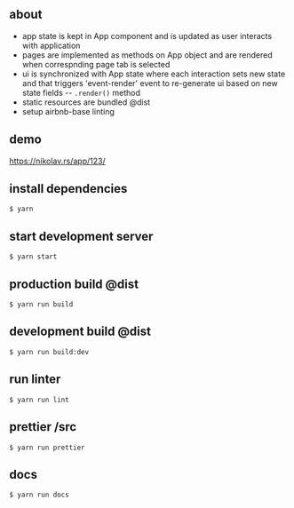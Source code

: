## about

- app state is kept in App component and is updated as user interacts with application
- pages are implemented as methods on App object and are rendered when correspnding page tab is selected
- ui is synchronized with App state where each interaction sets new state and that triggers 'event-render' event to re-generate ui based on new state fields -- `.render()` method
- static resources are bundled @dist
- setup airbnb-base linting

## demo

https://nikolav.rs/app/123/

## install dependencies

`$ yarn`

## start development server

`$ yarn start`

## production build @dist

`$ yarn run build`

## development build @dist

`$ yarn run build:dev`

## run linter

`$ yarn run lint`

## prettier /src

`$ yarn run prettier`

## docs
`$ yarn run docs`

